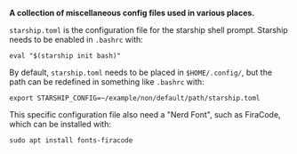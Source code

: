 **A collection of miscellaneous config files used in various places.**

`starship.toml` is the configuration file for the starship shell prompt. Starship needs to be enabled in `.bashrc` with:
```
eval "$(starship init bash)"
```
By default, `starship.toml` needs to be placed in `$HOME/.config/`, but the path can be redefined in something like `.bashrc` with: 

```
export STARSHIP_CONFIG=~/example/non/default/path/starship.toml
```
This specific configuration file also need a "Nerd Font", such as FiraCode, which can be installed with:
```
sudo apt install fonts-firacode
```
